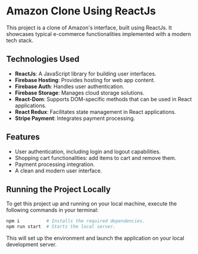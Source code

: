 # Amazon Clone Using ReactJs

This project is a clone of Amazon's interface, built using ReactJs. It showcases typical e-commerce functionalities implemented with a modern tech stack.

## Technologies Used

- **ReactJs**: A JavaScript library for building user interfaces.
- **Firebase Hosting**: Provides hosting for web app content.
- **Firebase Auth**: Handles user authentication.
- **Firebase Storage**: Manages cloud storage solutions.
- **React-Dom**: Supports DOM-specific methods that can be used in React applications.
- **React Redux**: Facilitates state management in React applications.
- **Stripe Payment**: Integrates payment processing.

## Features

- User authentication, including login and logout capabilities.
- Shopping cart functionalities: add items to cart and remove them.
- Payment processing integration.
- A clean and modern user interface.

## Running the Project Locally

To get this project up and running on your local machine, execute the following commands in your terminal:

```bash
npm i          # Installs the required dependencies.
npm run start  # Starts the local server.
```

This will set up the environment and launch the application on your local development server.